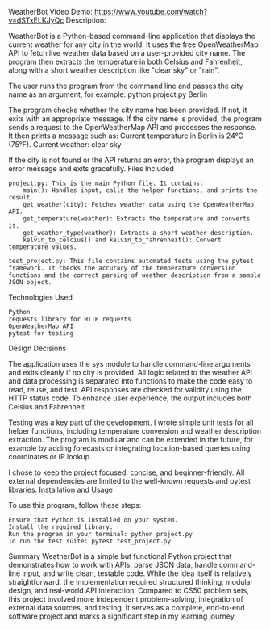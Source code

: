 WeatherBot
Video Demo: https://www.youtube.com/watch?v=dSTxELKJyQc
Description:

WeatherBot is a Python-based command-line application that displays the current weather for any city in the world. It uses the free OpenWeatherMap API to fetch live weather data based on a user-provided city name. The program then extracts the temperature in both Celsius and Fahrenheit, along with a short weather description like "clear sky" or "rain".

The user runs the program from the command line and passes the city name as an argument, for example: python project.py Berlin

The program checks whether the city name has been provided. If not, it exits with an appropriate message. If the city name is provided, the program sends a request to the OpenWeatherMap API and processes the response. It then prints a message such as: Current temperature in Berlin is 24°C (75°F). Current weather: clear sky

If the city is not found or the API returns an error, the program displays an error message and exits gracefully.
Files Included

    project.py: This is the main Python file. It contains:
        main(): Handles input, calls the helper functions, and prints the result.
        get_weather(city): Fetches weather data using the OpenWeatherMap API.
        get_temperature(weather): Extracts the temperature and converts it.
        get_weather_type(weather): Extracts a short weather description.
        kelvin_to_celcius() and kelvin_to_fahrenheit(): Convert temperature values.

    test_project.py: This file contains automated tests using the pytest framework. It checks the accuracy of the temperature conversion functions and the correct parsing of weather description from a sample JSON object.

Technologies Used

    Python
    requests library for HTTP requests
    OpenWeatherMap API
    pytest for testing

Design Decisions

The application uses the sys module to handle command-line arguments and exits cleanly if no city is provided. All logic related to the weather API and data processing is separated into functions to make the code easy to read, reuse, and test. API responses are checked for validity using the HTTP status code. To enhance user experience, the output includes both Celsius and Fahrenheit.

Testing was a key part of the development. I wrote simple unit tests for all helper functions, including temperature conversion and weather description extraction. The program is modular and can be extended in the future, for example by adding forecasts or integrating location-based queries using coordinates or IP lookup.

I chose to keep the project focused, concise, and beginner-friendly. All external dependencies are limited to the well-known requests and pytest libraries.
Installation and Usage

To use this program, follow these steps:

    Ensure that Python is installed on your system.
    Install the required library:
    Run the program in your terminal: python project.py
    To run the test suite: pytest test_project.py

Summary
WeatherBot is a simple but functional Python project that demonstrates how to work with APIs, parse JSON data, handle command-line input, and write clean, testable code. While the idea itself is relatively straightforward, the implementation required structured thinking, modular design, and real-world API interaction. Compared to CS50 problem sets, this project involved more independent problem-solving, integration of external data sources, and testing. It serves as a complete, end-to-end software project and marks a significant step in my learning journey.
